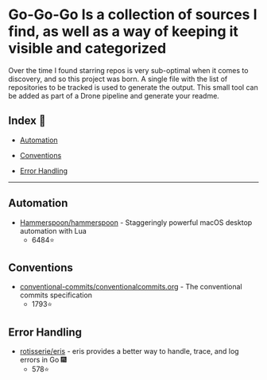 # Go-Go-Go Is a collection of sources I find, as well as a way of keeping it visible and categorized

Over the time I found starring repos is very sub-optimal when it comes to discovery, and so this project was born. A single file with the list of repositories to be tracked is used to generate the output. This small tool can be added as part of a Drone pipeline and generate your readme.

## Index 🔎

- [Automation](#automation)

- [Conventions](#conventions)

- [Error Handling](#error-handling)

---

## Automation

- [Hammerspoon/hammerspoon](https://github.com/Hammerspoon/hammerspoon) - Staggeringly powerful macOS desktop automation with Lua
  - 6484⭐

## Conventions

- [conventional-commits/conventionalcommits.org](https://github.com/conventional-commits/conventionalcommits.org) - The conventional commits specification
  - 1793⭐

## Error Handling

- [rotisserie/eris](https://github.com/rotisserie/eris) - eris provides a better way to handle, trace, and log errors in Go 🎆
  - 578⭐

